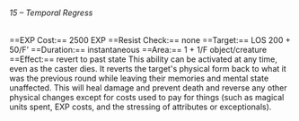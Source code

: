 ###### 15 – Temporal Regress
==EXP Cost:== 2500 EXP
==Resist Check:== none
==Target:== LOS 200 + 50/F’
==Duration:== instantaneous
==Area:== 1 + 1/F object/creature
==Effect:== revert to past state
This ability can be activated at any time, even as the caster dies. It reverts the target's physical form back to what it was the previous round while leaving their memories and mental state unaffected. This will heal damage and prevent death and reverse any other physical changes except for costs used to pay for things (such as magical units spent, EXP costs, and the stressing of attributes or exceptionals).
